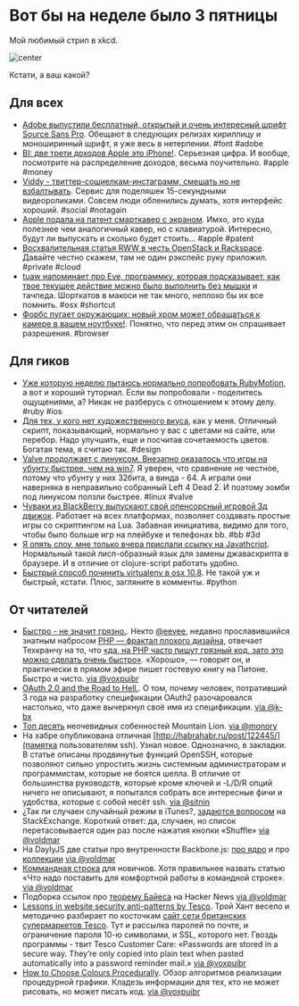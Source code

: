 # Вот бы на неделе было 3 пятницы

Мой любимый стрип в xkcd.

![center](http://imgs.xkcd.com/comics/tech_support.png)

Кстати, а ваш какой?

## Для всех
* [Adobe выпустили бесплатный, открытый и очень интересный шрифт Source Sans Pro](http://blogs.adobe.com/typblography/2012/08/source-sans-pro.html). Обещают в следующих релизах кириллицу и моноширинный шрифт, я уже весь в нетерпении. #font #adobe
* [BI: две трети доходов Apple это iPhone!](http://www.businessinsider.com/iphone-profit-2012-8). Серьезная цифра. И вообще, посмотрите на распределение доходов, весьма поучительно. #apple #money
* [Viddy - твиттер-сошиелкам-инстаграмм, смешать но не взбалтывать](http://www.socialmediaexaminer.com/viddy/). Сервис для поделяшек 15-секундными видеороликами.  Совсем люди обленились думать, хотя интерфейс хороший. #social #notagain
* [Apple подала на патент смарткавер с экраном](http://www.engadget.com/2012/08/02/apple-smart-cover-display-patent-application/). Имхо, это куда полезнее чем аналогичный кавер, но с клавиатурой. Интересно, будут ли выпускать и сколько будет стоить… #apple #patent
* [Восхвалительная статья RWW в честь OpenStack и Rackspace](http://www.readwriteweb.com/cloud/2012/08/what-took-so-long-the-first-open-source-private-cloud-software-arrives.php). Давайте честно скажем, там не один рэкспейс руку приложил. #private #cloud
* [tuaw напоминает про Eve, программку, которая подсказывает, как твое текущее действие можно было выполнить без мышки](http://www.tuaw.com/2012/08/02/use-eve-to-learn-mac-os-x-shortcuts/) и тачпеда. Шорткатов в макоси не так много, неплохо бы их все помнить. #osx #shortcut
* [Форбс пугает окружающих: новый хром может обращаться к камере в вашем ноутбуке!](http://www.forbes.com/sites/anthonykosner/2012/08/02/googles-new-chrome-browser-can-take-over-your-webcam-should-you-be-scared/). Понятно, что перед этим он спрашивает разрешения. #browser

## Для гиков
* [Уже которую неделю пытаюсь нормально попробовать RubyMotion](http://mobile.smashingmagazine.com/2012/08/02/get-started-writing-ios-apps-with-rubymotion/), а вот и хороший туториал. Если вы попробовали - поделитесь ощущениями, а? Никак не разберусь с отношением к этому делу. #ruby #ios
* [Для тех, у кого нет художественного вкуса](http://coderwall.com/p/u7kzua), как у меня. Отличный скрипт, показывающий, нормально у вас с цветами на сайте, или перебор. Надо улучшить, еще и посчитав сочетаемость цветов. Богатая тема, я считаю так. #design
* [Valve продолжает с линуксом. Внезапно оказалось что игры на убунту быстрее, чем на win7](http://blogs.valvesoftware.com/linux/faster-zombies/). Я уверен, что сравнение не честное, потому что убунту у них 32бита, а винда - 64. А играли они наверняка в неправильно собранный Left 4 Dead 2. И поэтому зомби под линуксом ползли быстрее. #linux #valve
* [Чуваки из BlackBerry выпускают свой опенсорсный игровой 3д движок](http://www.gameplay3d.org/). Работает на всех платформах, позволяет создавать простые игры со скриптингом на Lua. Забавная инициатива, видимо для того, чтобы было больше игр на плейбуке и телефонах bb. #bb #3d
* [Я опять слоу, мне только вчера прислали ссылку на Javathcript](http://kybernetikos.github.com/Javathcript/). Нормальный такой лисп-образный язык для замены джаваскрипта в браузере. И в отличие от clojure-script работать удобно.
* [Быстрый способ починить virtualenv в osx 10.8](https://gist.github.com/3179227). Не такой уж и быстрый, кстати. Плюс, загляните в комменты. #python

## От читателей

* [Быстро - не значит грязно.](http://me.veekun.com/blog/2012/07/28/quick-doesnt-mean-dirty/). Некто [@eevee](https://twitter.com/eevee), недавно прославившийся знатным набросом [PHP — фрактал плохого дизайна](http://me.veekun.com/blog/2012/04/09/php-a-fractal-of-bad-design/), отвечает Техкранчу на то, что [«да, на PHP часто пишут грязный код, зато это можно сделать очень быстро»](http://techcrunch.com/2012/07/28/not-that-kind-of-filthy-get-your-mind-out-of-the-gutter/). «Хорошо», — говорит он, и практически в прямом эфире пишет гостевую книгу на Питоне. Быстро и чисто. [via @voxpuibr](http://github.com/voxpuibr)
* [OAuth 2.0 and the Road to Hell.](http://hueniverse.com/2012/07/oauth-2-0-and-the-road-to-hell/). О том, почему человек, потративший 3 года на разработку спецификации OAuth2 разочаровался настолько, что даже вычеркнул своё имя из спецификации. [via @k-bx](http://github.com/k-bx)
* [Топ десять](http://lifehacker.com/5928950/top-10-secret-features-of-os-x-mountain-lion) неочевидных собенностей Mountain Lion. [via @monory](http://github.com/monory)
* На хабре опубликована отличная [http://habrahabr.ru/post/122445/](памятка пользователям ssh). Узнал новое. Однозначно, в закладки. В статье описаны продвинутые функций OpenSSH, которые позволяют сильно упростить жизнь системным администраторам и программистам, которые не боятся шелла. В отличие от большинства руководств, которые кроме ключей и -L/D/R опций ничего не описывают, я попытался собрать все интересные фичи и удобства, которые с собой несёт ssh. [via @sitnin](http://github.com/sitnin)
* ¿Так ли случаен случайный режим в iTunes?, [задаются вопросом](http://apple.stackexchange.com/questions/23194/why-isnt-itunes-shuffle-random) на StackExchange. Короткий ответ: да, случаен, но список перетасовывается один раз после нажатия кнопки «Shuffle» [via @voldmar](http://github.com/voldmar)
* На DaylyJS две статьи про внутренности Backbone.js: [про ядро](http://dailyjs.com/2012/07/19/mvstar-2/) и про [коллекции](http://dailyjs.com/2012/07/26/mvstar-3/)  [via @voldmar](http://github.com/voldmar)
* [Коммандная строка](http://andymatthews.net/read/2012/07/24/Command-line-tools-for-the-novice) для новичков. Хотя правильнее назвать статью «Что надо поставить для комфортной работы в командной строке».  [via @voldmar](http://github.com/voldmar)
* Подборка ссылок про [теорему Байеса](http://oscarbonilla.com/2009/05/visualizing-bayes-theorem/) на Hacker News  [via @voldmar](http://github.com/voldmar)
* [Lessons in website security anti-patterns by Tesco](http://www.troyhunt.com/2012/07/lessons-in-website-security-anti.html). Трой Хант весело и методично разбирает по косточкам [сайт сети британских супермаркетов Tesco](http://www.tesco.com/). Тут и рассылка паролей по почте, и ограничение пароля 10-ю символами, и SSL, которого нет. Гвоздь программы - твит Tesco Customer Care: «Passwords are stored in a secure way. They’re only copied into plain text when pasted automatically into a password reminder mail.» [via @voxpuibr](http://github.com/voxpuibr)
* [How to Choose Colours Procedurally](http://devmag.org.za/2012/07/29/how-to-choose-colours-procedurally-algorithms/). Обзор алгоритмов реализации процедурной графики. Кладезь информации для тех, кто не может рисовать, но может писать код. [via @voxpuibr](http://github.com/voxpuibr)
